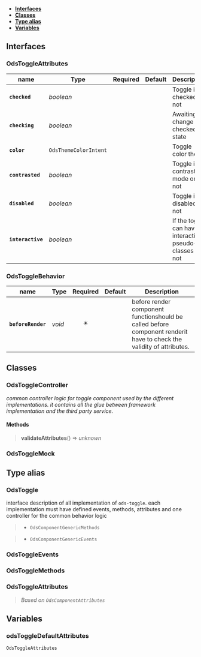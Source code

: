 * [**Interfaces**](#interfaces)
* [**Classes**](#classes)
* [**Type alias**](#type-alias)
* [**Variables**](#variables)

## Interfaces

### OdsToggleAttributes
|name | Type | Required | Default | Description|
|---|---|:---:|---|---|
|**`checked`** | _boolean_ |  |  | Toggle is checked or not|
|**`checking`** | _boolean_ |  |  | Awaiting a change of checked state|
|**`color`** | `OdsThemeColorIntent` |  |  | Toggle color theme|
|**`contrasted`** | _boolean_ |  |  | Toggle is in contrasted mode or not|
|**`disabled`** | _boolean_ |  |  | Toggle is disabled or not|
|**`interactive`** | _boolean_ |  |  | If the toggle can have interactive pseudo-classes or not|

### OdsToggleBehavior
|name | Type | Required | Default | Description|
|---|---|:---:|---|---|
|**`beforeRender`** | _void_ | ✴️ |  | before render component functionshould be called before component renderit have to check the validity of attributes.|

## Classes

### OdsToggleController
_common controller logic for toggle component used by the different implementations._
_it contains all the glue between framework implementation and the third party service._

#### Methods
> **validateAttributes**() => _unknown_



### OdsToggleMock

## Type alias

### OdsToggle

interface description of all implementation of `ods-toggle`.
each implementation must have defined events, methods, attributes
and one controller for the common behavior logic

> - `OdsComponentGenericMethods`

> - `OdsComponentGenericEvents`

### OdsToggleEvents

### OdsToggleMethods

### OdsToggleAttributes

> _Based on `OdsComponentAttributes`_

## Variables

### odsToggleDefaultAttributes
`OdsToggleAttributes`